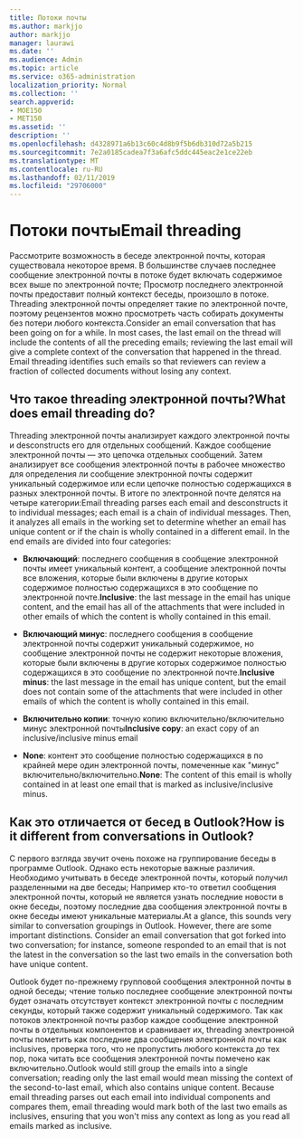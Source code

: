 ```yaml
---
title: Потоки почты
ms.author: markjjo
author: markjjo
manager: laurawi
ms.date: ''
ms.audience: Admin
ms.topic: article
ms.service: o365-administration
localization_priority: Normal
ms.collection: ''
search.appverid:
- MOE150
- MET150
ms.assetid: ''
description: ''
ms.openlocfilehash: d4328971a6b13c60c4d8b9f5b6db310d72a5b215
ms.sourcegitcommit: 7e2a0185cadea7f3a6afc5ddc445eac2e1ce22eb
ms.translationtype: MT
ms.contentlocale: ru-RU
ms.lasthandoff: 02/11/2019
ms.locfileid: "29706000"
---
```

# <a name="email-threading"></a><span data-ttu-id="5cd8f-102">Потоки почты</span><span class="sxs-lookup"><span data-stu-id="5cd8f-102">Email threading</span></span>

<span data-ttu-id="5cd8f-p101">Рассмотрите возможность в беседе электронной почты, которая существовала некоторое время. В большинстве случаев последнее сообщение электронной почты в потоке будет включать содержимое всех выше по электронной почте; Просмотр последнего электронной почты предоставит полный контекст беседы, произошло в потоке. Threading электронной почты определяет такие по электронной почте, поэтому рецензентов можно просмотреть часть собирать документы без потери любого контекста.</span><span class="sxs-lookup"><span data-stu-id="5cd8f-p101">Consider an email conversation that has been going on for a while. In most cases, the last email on the thread will include the contents of all the preceding emails; reviewing the last email will give a complete context of the conversation that happened in the thread. Email threading identifies such emails so that reviewers can review a fraction of collected documents without losing any context.</span></span>

## <a name="what-does-email-threading-do"></a><span data-ttu-id="5cd8f-106">Что такое threading электронной почты?</span><span class="sxs-lookup"><span data-stu-id="5cd8f-106">What does email threading do?</span></span>

<span data-ttu-id="5cd8f-p102">Threading электронной почты анализирует каждого электронной почты и desconstructs его для отдельных сообщений. Каждое сообщение электронной почты — это цепочка отдельных сообщений. Затем анализирует все сообщения электронной почты в рабочее множество для определения ли сообщение электронной почты содержит уникальный содержимое или если цепочке полностью содержащихся в разных электронной почты. В итоге по электронной почте делятся на четыре категории:</span><span class="sxs-lookup"><span data-stu-id="5cd8f-p102">Email threading parses each email and desconstructs it to individual messages; each email is a chain of individual messages. Then, it analyzes all emails in the working set to determine whether an email has unique content or if the chain is wholly contained in a different email. In the end emails are divided into four categories:</span></span>

- <span data-ttu-id="5cd8f-110">**Включающий**: последнего сообщения в сообщение электронной почты имеет уникальный контент, а сообщение электронной почты все вложения, которые были включены в другие которых содержимое полностью содержащихся в это сообщение по электронной почте.</span><span class="sxs-lookup"><span data-stu-id="5cd8f-110">**Inclusive**: the last message in the email has unique content, and the email has all of the attachments that were included in other emails of which the content is wholly contained in this email.</span></span>


- <span data-ttu-id="5cd8f-111">**Включающий минус**: последнего сообщения в сообщение электронной почты содержит уникальный содержимое, но сообщение электронной почты не содержит некоторые вложения, которые были включены в другие которых содержимое полностью содержащихся в это сообщение по электронной почте.</span><span class="sxs-lookup"><span data-stu-id="5cd8f-111">**Inclusive minus**: the last message in the email has unique content, but the email does not contain some of the attachments that were included in other emails of which the content is wholly contained in this email.</span></span>

- <span data-ttu-id="5cd8f-112">**Включительно копии**: точную копию включительно/включительно минус электронной почты</span><span class="sxs-lookup"><span data-stu-id="5cd8f-112">**Inclusive copy**: an exact copy of an inclusive/inclusive minus email</span></span>

- <span data-ttu-id="5cd8f-113">**None**: контент это сообщение полностью содержащихся в по крайней мере один электронной почты, помеченные как "минус" включительно/включительно.</span><span class="sxs-lookup"><span data-stu-id="5cd8f-113">**None**: The content of this email is wholly contained in at least one email that is marked as inclusive/inclusive minus.</span></span>

## <a name="how-is-it-different-from-conversations-in-outlook"></a><span data-ttu-id="5cd8f-114">Как это отличается от бесед в Outlook?</span><span class="sxs-lookup"><span data-stu-id="5cd8f-114">How is it different from conversations in Outlook?</span></span>
<span data-ttu-id="5cd8f-p103">С первого взгляда звучит очень похоже на группирование беседы в программе Outlook. Однако есть некоторые важные различия. Необходимо учитывать в беседе электронной почты, который получил разделенными на две беседы; Например кто-то ответил сообщения электронной почты, который не является узнать последние новости в окне беседы, поэтому последние два сообщения электронной почты в окне беседы имеют уникальные материалы.</span><span class="sxs-lookup"><span data-stu-id="5cd8f-p103">At a glance, this sounds very similar to conversation groupings in Outlook. However, there are some important distinctions. Consider an email conversation that got forked into two conversation; for instance, someone responded to an email that is not the latest in the conversation so the last two emails in the conversation both have unique content.</span></span>

<span data-ttu-id="5cd8f-p104">Outlook будет по-прежнему групповой сообщения электронной почты в одной беседы; чтение только последнее сообщение электронной почты будет означать отсутствует контекст электронной почты с последним секунды, который также содержит уникальный содержимого. Так как потоков электронной почты разбор каждое сообщение электронной почты в отдельных компонентов и сравнивает их, threading электронной почты пометить как последние два сообщения электронной почты как inclusives, проверка того, что не пропустить любого контекста до тех пор, пока читать все сообщения электронной почты помечено как включительно.</span><span class="sxs-lookup"><span data-stu-id="5cd8f-p104">Outlook would still group the emails into a single conversation; reading only the last email would mean missing the context of the second-to-last email, which also contains unique content. Because email threading parses out each email into individual components and compares them, email threading would mark both of the last two emails as inclusives, ensuring that you won't miss any context as long as you read all emails marked as inclusive.</span></span>